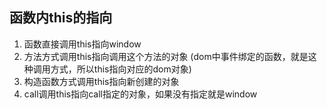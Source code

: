 ## 函数内this的指向

1. 函数直接调用this指向window
2. 方法方式调用this指向调用这个方法的对象
(dom中事件绑定的函数，就是这种调用方式，所以this指向对应的dom对象)
3. 构造函数方式调用this指向新创建的对象
4. call调用this指向call指定的对象，如果没有指定就是window
